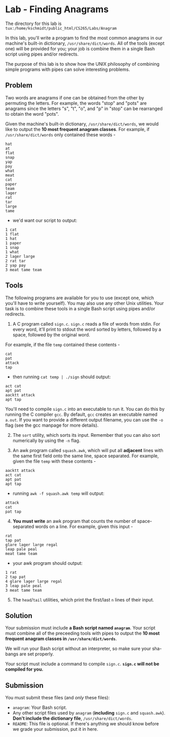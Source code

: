# Lab - Finding Anagrams

The directory for this lab is `tux:/home/kschmidt/public_html/CS265/Labs/Anagram`

In this lab, you'll write a program to find the most common anagrams in our machine's built-in dictionary, `/usr/share/dict/words`. All of the tools (except one) will be provided for you; your job is combine them in a single Bash script using pipes and/or redirects.

The purpose of this lab is to show how the UNIX philosophy of combining simple programs with pipes can solve interesting problems.

## Problem

Two words are anagrams if one can be obtained from the other by permuting the letters. For example, the words "stop" and "pots" are anagrams since the letters "s", "t", "o", and "p" in "stop" can be rearranged to obtain the word "pots".

Given the machine's built-in dictionary, `/usr/share/dict/words`, we would like to output the **10 most frequent anagram classes**. For example, if `/usr/share/dict/words` only contained these words - 

```
hat
at
flat
snap
yap
pay
what
meat
cat
paper
team
lager
rat
tar
large
tame
```

- we'd want our script to output:

```
1 cat
1 flat
1 hat
1 paper
1 snap
1 what
2 lager large
2 rat tar
2 yap pay
3 meat tame team
```

## Tools

The following programs are available for you to use (except one, which you'll have to write yourself). You may also use any other Unix utilities. Your task is to combine these tools in a single Bash script using pipes and/or redirects.

1) A C program called `sign.c`. `sign.c` reads a file of words from stdin. For every word, it'll print to stdout the word sorted by letters, followed by a space, followed by the original word.

For example, if the file `temp` contained these contents -

```
cat
pat
attack
tap
```

- then running `cat temp | ./sign` should output:

```
act cat
apt pat
aacktt attack
apt tap
```

You'll need to compile `sign.c` into an executable to run it. You can do this by running the C compiler `gcc`. By default, `gcc` creates an executable named `a.out`. If you want to provide a different output filename, you can use the `-o` flag (see the gcc manpage for more details).

2) The `sort` utility, which sorts its input. Remember that you can also sort numerically by using the `-n` flag.

3) An awk program called `squash.awk`, which will put all **adjacent** lines with the same first field onto the same line, space separated. For example, given the file `temp` with these contents -

```
aacktt attack
act cat
apt pat
apt tap
```

- running `awk -f squash.awk temp` will output:

```
attack
cat
pat tap
```

4) **You must write** an awk program that counts the number of space-separated words on a line. For example, given this input - 

```
rat
tap pat
glare lager large regal
leap pale peal
meat tame team
```

- your awk program should output:

```
1 rat
2 tap pat
4 glare lager large regal
3 leap pale peal
3 meat tame team
```

5) The `head`/`tail` utilities, which print the first/last `n` lines of their input.

## Solution

Your submission must include **a Bash script named `anagram`**. Your script must combine all of the preceeding tools with pipes to output the **10 most frequent anagram classes in `/usr/share/dict/words`**.

We will run your Bash script without an interpreter, so make sure your sha-bangs are set properly.

Your script must include a command to compile `sign.c`. **`sign.c` will not be compiled for you.**

## Submission

You must submit these files (and _only_ these files):

- `anagram`: Your Bash script.
- Any other script files used by `anagram` (**including** `sign.c` and `squash.awk`). **Don't include the dictionary file**, `/usr/share/dict/words`.
- `README`: This file is optional. If there's anything we should know before we grade your submission, put it in here.
